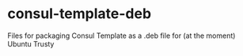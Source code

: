 # consul-template-deb
Files for packaging Consul Template as a .deb file for (at the moment) Ubuntu Trusty
